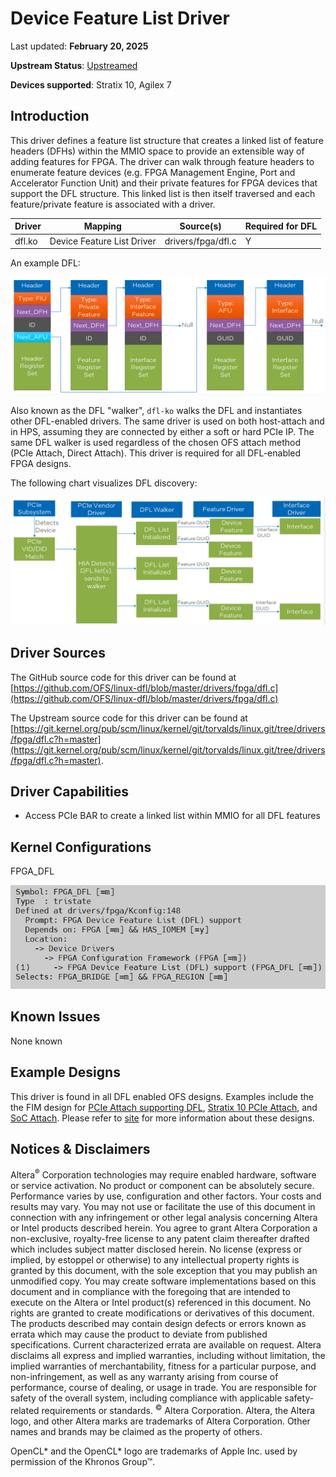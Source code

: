 # **Device Feature List Driver**

Last updated: **February 20, 2025** 

**Upstream Status**: [Upstreamed](https://git.kernel.org/pub/scm/linux/kernel/git/torvalds/linux.git/tree/drivers/fpga/dfl.c?h=master)

**Devices supported**: Stratix 10, Agilex 7

## **Introduction**

This driver defines a feature list structure that creates a linked list of feature headers (DFHs) within the MMIO space to provide an extensible way of adding features for FPGA. The driver can walk through feature headers to enumerate feature devices (e.g. FPGA Management Engine, Port and Accelerator Function Unit) and their private features for FPGA devices that support the DFL structure. This linked list is then itself traversed and each feature/private feature is associated with a driver.

|Driver|Mapping|Source(s)|Required for DFL|
|---|---|---|---|
|dfl.ko|Device Feature List Driver|drivers/fpga/dfl.c|Y|

An example DFL:

![dfl_List](./images/dfl_list.png)

Also known as the DFL "walker", `dfl-ko` walks the DFL and instantiates other DFL-enabled drivers. The same driver is used on both host-attach and in HPS, assuming they are connected by either a soft or hard PCIe IP. The same DFL walker is used regardless of the chosen OFS attach method (PCIe Attach, Direct Attach). This driver is required for all DFL-enabled FPGA designs.

The following chart visualizes DFL discovery:

![dfl_discovery](./images/dfl_discovery.png)

## **Driver Sources**

The GitHub source code for this driver can be found at [https://github.com/OFS/linux-dfl/blob/master/drivers/fpga/dfl.c](https://github.com/OFS/linux-dfl/blob/master/drivers/fpga/dfl.c)

The Upstream source code for this driver can be found at [https://git.kernel.org/pub/scm/linux/kernel/git/torvalds/linux.git/tree/drivers/fpga/dfl.c?h=master](https://git.kernel.org/pub/scm/linux/kernel/git/torvalds/linux.git/tree/drivers/fpga/dfl.c?h=master).

## **Driver Capabilities**

* Access PCIe BAR to create a linked list within MMIO for all DFL features

## **Kernel Configurations**

FPGA_DFL

![](./images/dfl_menuconfig.PNG)

## **Known Issues**

None known

## **Example Designs**

This driver is found in all DFL enabled OFS designs. Examples include the the FIM design for [PCIe Attach supporting DFL](https://github.com/OFS/ofs-agx7-pcie-attach), [Stratix 10 PCIe Attach](https://github.com/OFS/ofs-d5005.git), and [SoC Attach](https://github.com/OFS/ofs-f2000x-pl). Please refer to [site](https://ofs.github.io/) for more information about these designs.


## Notices & Disclaimers

Altera<sup>&reg;</sup> Corporation technologies may require enabled hardware, software or service activation.
No product or component can be absolutely secure. 
Performance varies by use, configuration and other factors.
Your costs and results may vary. 
You may not use or facilitate the use of this document in connection with any infringement or other legal analysis concerning Altera or Intel products described herein. You agree to grant Altera Corporation a non-exclusive, royalty-free license to any patent claim thereafter drafted which includes subject matter disclosed herein.
No license (express or implied, by estoppel or otherwise) to any intellectual property rights is granted by this document, with the sole exception that you may publish an unmodified copy. You may create software implementations based on this document and in compliance with the foregoing that are intended to execute on the Altera or Intel product(s) referenced in this document. No rights are granted to create modifications or derivatives of this document.
The products described may contain design defects or errors known as errata which may cause the product to deviate from published specifications.  Current characterized errata are available on request.
Altera disclaims all express and implied warranties, including without limitation, the implied warranties of merchantability, fitness for a particular purpose, and non-infringement, as well as any warranty arising from course of performance, course of dealing, or usage in trade.
You are responsible for safety of the overall system, including compliance with applicable safety-related requirements or standards. 
<sup>&copy;</sup> Altera Corporation.  Altera, the Altera logo, and other Altera marks are trademarks of Altera Corporation.  Other names and brands may be claimed as the property of others. 

OpenCL* and the OpenCL* logo are trademarks of Apple Inc. used by permission of the Khronos Group™. 
